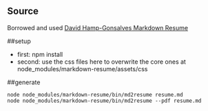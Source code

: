 ## Source

Borrowed and used [David Hamp-Gonsalves Markdown Resume](https://github.com/davidhampgonsalves/resume)

##setup
* first: npm install 
* second: use the css files here to overwrite the core ones at node_modules/markdown-resume/assets/css	

##generate 
```shell
node node_modules/markdown-resume/bin/md2resume resume.md
node node_modules/markdown-resume/bin/md2resume --pdf resume.md
```